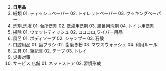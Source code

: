 02. **日用品**
  01. 紙類
    01. ティッシュペーパー
    02. トイレットペーパー
    03. クッキングペーパー
  02. 洗剤,洗濯
    01. 台所洗剤
    02. 洗濯用洗剤
    03. 風呂用洗剤
    04. トイレ用洗剤
  03. 掃除
    01. ウェットティッシュ
    02. コロコロ,ワイパー用品
  04. 風呂
    01. ボディソープ
    02. シャンプー
    03. 石鹸
  05. 口腔用品
    01. 歯ブラシ
    02. 歯磨き粉
    03. マウスウォッシュ
    04. 利用ルール
  06. 文具
    01. 筆記具
    02. テープ
    03. トレイ
  07. 災害対策
  08. サービス,店舗
    01. ネットストア
    02. 習慣形成
